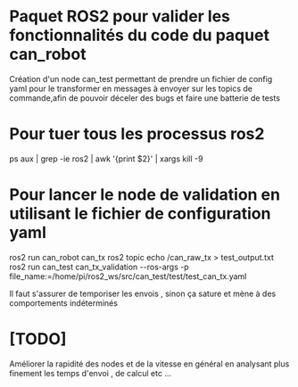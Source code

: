 # Paquet ROS2 pour valider les fonctionnalités du code du paquet can_robot  

Création d'un node can_test permettant de prendre un fichier de config yaml pour le transformer en messages à envoyer sur les topics de commande,afin de pouvoir déceler des bugs et faire une batterie de tests

# Pour tuer tous les processus ros2 
 
ps aux | grep -ie ros2 | awk '{print $2}' | xargs kill -9

# Pour lancer le node de validation en utilisant le fichier de configuration yaml   

ros2 run can_robot can_tx
ros2 topic echo /can_raw_tx > test_output.txt
ros2 run can_test can_tx_validation --ros-args -p file_name:=/home/pi/ros2_ws/src/can_test/test/test_can_tx.yaml

Il faut s'assurer de temporiser les envois , sinon ça sature et mène à des comportements indéterminés 

# [TODO]

Améliorer la rapidité des nodes et de la vitesse en général en analysant plus finement les temps d'envoi , de calcul etc ...
